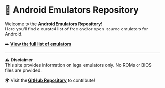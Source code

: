 # 📱 Android Emulators Repository

Welcome to the **Android Emulators Repository**!  
Here you'll find a curated list of free and/or open-source emulators for Android.

➡️ **[View the full list of emulators](emulatori.md)**

---

⚠️ **Disclaimer**  
This site provides information on legal emulators only. No ROMs or BIOS files are provided.

🌍 Visit the **[GitHub Repository](https://github.com/YOURUSERNAME/Android_Emulation)** to contribute!

